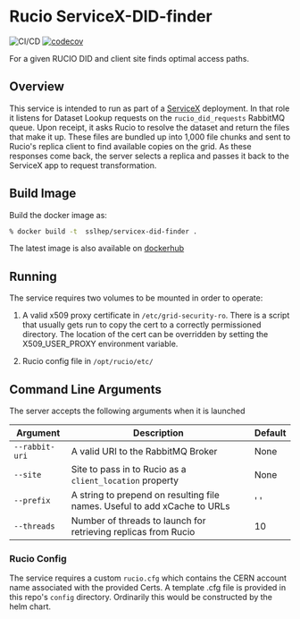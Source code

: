 # Rucio ServiceX-DID-finder

![CI/CD](https://github.com/ssl-hep/ServiceX-DID-finder/workflows/CI/CD/badge.svg)
[![codecov](https://codecov.io/gh/ssl-hep/ServiceX-DID-finder/branch/master/graph/badge.svg)](https://codecov.io/gh/ssl-hep/ServiceX-DID-finder)

For a given RUCIO DID and client site finds optimal access paths.

## Overview

This service is intended to run as part of a [ServiceX](https://github.com/ssl-hep/ServiceX)
deployment. In that role it listens for Dataset Lookup requests on the
`rucio_did_requests` RabbitMQ queue. Upon receipt, it asks Rucio to resolve the
dataset and return the files that make it up. These files are bundled up into
1,000 file chunks and sent to Rucio's replica client to find available copies
on the grid. As these responses come back, the server selects a replica and
passes it back to the ServiceX app to request transformation.

## Build Image

Build the docker image as:

```bash
% docker build -t  sslhep/servicex-did-finder .
```

The latest image is also available on [dockerhub](https://cloud.docker.com/u/sslhep/repository/docker/sslhep/servicex-did-finder)

## Running

The service requires two volumes to be mounted in order to operate:

1. A valid x509 proxy certificate in `/etc/grid-security-ro`.
There is a script that usually gets run to copy the cert to a correctly permissioned
directory. The location of the cert can be overridden by setting the X509_USER_PROXY
environment variable.

2. Rucio config file in `/opt/rucio/etc/`

## Command Line Arguments

The server accepts the following arguments when it is launched

|Argument       |Description                                                                |Default   |
|---------------|---------------------------------------------------------------------------|----------|
|`--rabbit-uri` | A valid URI to the RabbitMQ Broker                                        | None     |
| `--site`      | Site to pass in to Rucio as a `client_location` property                  | None     |
| `--prefix`    | A string to prepend on resulting file names. Useful to add xCache to URLs | ' '      |
| `--threads`   | Number of threads to launch for retrieving replicas from Rucio            |  10      |

### Rucio Config

The service requires a custom `rucio.cfg` which contains the CERN account name
associated with the provided Certs. A template .cfg file is provided in this
repo's `config` directory. Ordinarily this would be constructed by the helm chart.
